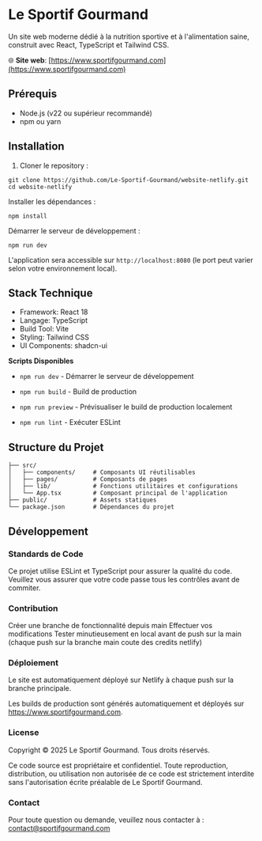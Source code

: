 # Le Sportif Gourmand

Un site web moderne dédié à la nutrition sportive et à l'alimentation saine, construit avec React, TypeScript et Tailwind CSS.

🌐 **Site web**: [https://www.sportifgourmand.com](https://www.sportifgourmand.com)

## Prérequis

- Node.js (v22 ou supérieur recommandé)
- npm ou yarn

## Installation

1. Cloner le repository :
```
git clone https://github.com/Le-Sportif-Gourmand/website-netlify.git
cd website-netlify
```

Installer les dépendances :

```
npm install
```

Démarrer le serveur de développement :

```
npm run dev
```

L'application sera accessible sur `http://localhost:8080` (le port peut varier selon votre environnement local).

## Stack Technique

- Framework: React 18
- Langage: TypeScript
- Build Tool: Vite
- Styling: Tailwind CSS
- UI Components: shadcn-ui

**Scripts Disponibles**

- `npm run dev` - Démarrer le serveur de développement

- `npm run build` - Build de production

- `npm run preview` - Prévisualiser le build de production localement

- `npm run lint` - Exécuter ESLint

## Structure du Projet

```
├── src/
│   ├── components/     # Composants UI réutilisables
│   ├── pages/          # Composants de pages
│   ├── lib/            # Fonctions utilitaires et configurations
│   └── App.tsx         # Composant principal de l'application
├── public/             # Assets statiques
└── package.json        # Dépendances du projet
```

## Développement

### Standards de Code

Ce projet utilise ESLint et TypeScript pour assurer la qualité du code. Veuillez vous assurer que votre code passe tous les contrôles avant de commiter.

### Contribution

Créer une branche de fonctionnalité depuis main
Effectuer vos modifications
Tester minutieusement en local avant de push sur la main (chaque push sur la branche main coute des credits netlify)

### Déploiement

Le site est automatiquement déployé sur Netlify à chaque push sur la branche principale.

Les builds de production sont générés automatiquement et déployés sur https://www.sportifgourmand.com.

### License

Copyright © 2025 Le Sportif Gourmand. Tous droits réservés.

Ce code source est propriétaire et confidentiel. Toute reproduction, distribution, ou utilisation non autorisée de ce code est strictement interdite sans l'autorisation écrite préalable de Le Sportif Gourmand.

### Contact

Pour toute question ou demande, veuillez nous contacter à : contact@sportifgourmand.com